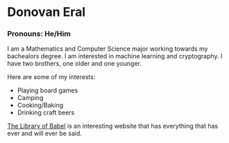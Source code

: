 # Donovan Eral #
### Pronouns: He/Him ###

I am a Mathematics and Computer Science major working towards my bachealors degree. I am interested in machine learning and cryptography. I have two brothers, one older and one younger.

Here are some of my interests:

- Playing board games
- Camping
- Cooking/Baking
- Drinking craft beers

[The Library of Babel](https://libraryofbabel.info/search.html) is an interesting website that has everything that has ever and will ever be said.

